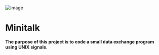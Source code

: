 ![image](https://github.com/diogo-adao/libft/assets/142692185/63ed68a2-74a6-4958-8d49-bf8d36a2d98e)

# Minitalk
**The purpose of this project is to code a small data exchange program using UNIX signals.**
